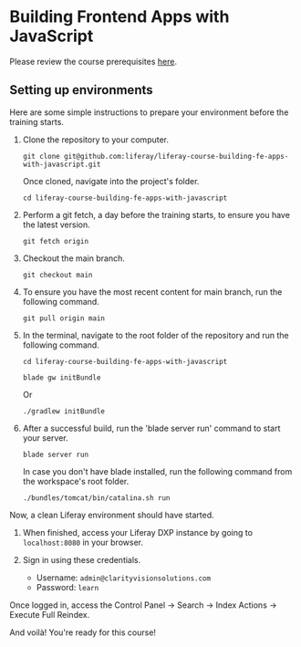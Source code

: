 # Building Frontend Apps with JavaScript

Please review the course prerequisites [here](https://www.liferay.com/web/events/enablement-bootcamp-prerequisites).

## Setting up environments

Here are some simple instructions to prepare your environment before the training starts.

1. Clone the repository to your computer.

    ```
    git clone git@github.com:liferay/liferay-course-building-fe-apps-with-javascript.git
    ```

    Once cloned, navigate into the project's folder.

    ```
    cd liferay-course-building-fe-apps-with-javascript
    ```

1. Perform a git fetch, a day before the training starts, to ensure you have the latest version.

    ```
    git fetch origin
    ```

1. Checkout the main branch.

    ```
    git checkout main
    ```

1. To ensure you have the most recent content for main branch, run the following command.

    ```
    git pull origin main
    ```

1. In the terminal, navigate to the root folder of the repository and run the following command.

    ```
    cd liferay-course-building-fe-apps-with-javascript
    ```

    ```
    blade gw initBundle
    ```

    Or

    ```
    ./gradlew initBundle
    ```

1. After a successful build, run the 'blade server run' command to start your server.

    ```
    blade server run
    ```

    In case you don't have blade installed, run the following command from the workspace's root folder.

    ```
    ./bundles/tomcat/bin/catalina.sh run
    ```

Now, a clean Liferay environment should have started.

1. When finished, access your Liferay DXP instance by going to `localhost:8080` in your browser.

1. Sign in using these credentials.

   * Username: `admin@clarityvisionsolutions.com`
   * Password: `learn`

Once logged in, access the Control Panel &rarr; Search &rarr; Index Actions &rarr; Execute Full Reindex.

And voilà! You're ready for this course!